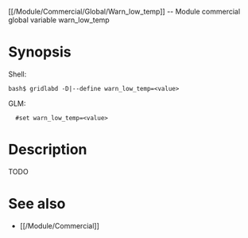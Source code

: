 [[/Module/Commercial/Global/Warn_low_temp]] -- Module commercial global variable warn_low_temp

# Synopsis
Shell:
~~~
bash$ gridlabd -D|--define warn_low_temp=<value>
~~~
GLM:
~~~
  #set warn_low_temp=<value>
~~~

# Description

TODO

# See also
* [[/Module/Commercial]]
